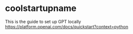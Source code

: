 # coolstartupname
This is the guide to set up GPT locally
https://platform.openai.com/docs/quickstart?context=python